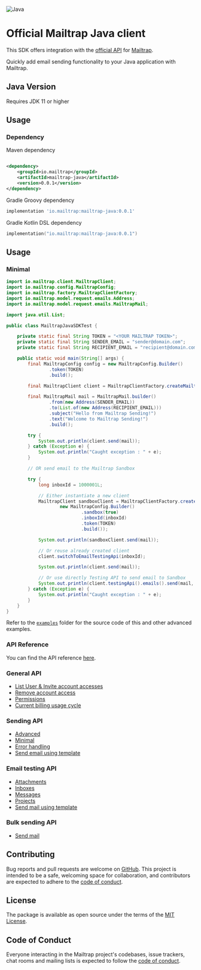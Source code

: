 ![Java](https://badgen.net/badge/icon/Java?icon=java&label=) 

# Official Mailtrap Java client

This SDK offers integration with the [official API](https://api-docs.mailtrap.io/) for [Mailtrap](https://mailtrap.io).

Quickly add email sending functionality to your Java application with Mailtrap.

## Java Version

Requires JDK 11 or higher

## Usage

### Dependency

Maven dependency

```xml

<dependency>
    <groupId>io.mailtrap</groupId>
    <artifactId>mailtrap-java</artifactId>
    <version>0.0.1</version>
</dependency>
```

Gradle Groovy dependency

```groovy
implementation 'io.mailtrap:mailtrap-java:0.0.1'
```

Gradle Kotlin DSL dependency

```kotlin
implementation("io.mailtrap:mailtrap-java:0.0.1")
```

## Usage

### Minimal

```java
import io.mailtrap.client.MailtrapClient;
import io.mailtrap.config.MailtrapConfig;
import io.mailtrap.factory.MailtrapClientFactory;
import io.mailtrap.model.request.emails.Address;
import io.mailtrap.model.request.emails.MailtrapMail;

import java.util.List;

public class MailtrapJavaSDKTest {

    private static final String TOKEN = "<YOUR MAILTRAP TOKEN>";
    private static final String SENDER_EMAIL = "sender@domain.com";
    private static final String RECIPIENT_EMAIL = "recipient@domain.com";

    public static void main(String[] args) {
        final MailtrapConfig config = new MailtrapConfig.Builder()
                .token(TOKEN)
                .build();

        final MailtrapClient client = MailtrapClientFactory.createMailtrapClient(config);

        final MailtrapMail mail = MailtrapMail.builder()
                .from(new Address(SENDER_EMAIL))
                .to(List.of(new Address(RECIPIENT_EMAIL)))
                .subject("Hello from Mailtrap Sending!")
                .text("Welcome to Mailtrap Sending!")
                .build();

        try {
            System.out.println(client.send(mail));
        } catch (Exception e) {
            System.out.println("Caught exception : " + e);
        }

        // OR send email to the Mailtrap Sandbox

        try {
            long inboxId = 1000001L;

            // Either instantiate a new client
            MailtrapClient sandboxClient = MailtrapClientFactory.createMailtrapClient(
                    new MailtrapConfig.Builder()
                            .sandbox(true)
                            .inboxId(inboxId)
                            .token(TOKEN)
                            .build());

            System.out.println(sandboxClient.send(mail));

            // Or reuse already created client
            client.switchToEmailTestingApi(inboxId);

            System.out.println(client.send(mail));

            // Or use directly Testing API to send email to Sandbox
            System.out.println(client.testingApi().emails().send(mail, inboxId));
        } catch (Exception e) {
            System.out.println("Caught exception : " + e);
        }
    }
}
```

Refer to the [`examples`](examples) folder for the source code of this and other advanced examples.

### API Reference

You can find the API reference [here](https://railsware.github.io/mailtrap-java/index.html).

### General API

- [List User & Invite account accesses](examples/java/io/mailtrap/examples/general/AccountAccess.java)
- [Remove account access](examples/java/io/mailtrap/examples/general/Accounts.java)
- [Permissions](examples/java/io/mailtrap/examples/general/Permissions.java)
- [Current billing usage cycle](examples/java/io/mailtrap/examples/general/Billing.java)

### Sending API

- [Advanced](examples/java/io/mailtrap/examples/sending/Everything.java)
- [Minimal](examples/java/io/mailtrap/examples/sending/Minimal.java)
- [Error handling](examples/java/io/mailtrap/examples/sending/Errors.java)
- [Send email using template](examples/java/io/mailtrap/examples/sending/Template.java)

### Email testing API

- [Attachments](examples/java/io/mailtrap/examples/testing/Attachments.java)
- [Inboxes](examples/java/io/mailtrap/examples/testing/Inboxes.java)
- [Messages](examples/java/io/mailtrap/examples/testing/Messages.java)
- [Projects](examples/java/io/mailtrap/examples/testing/Projects.java)
- [Send mail using template](examples/java/io/mailtrap/examples/testing/Email.java)

### Bulk sending API

- [Send mail](examples/java/io/mailtrap/examples/bulk/BulkSend.java)

## Contributing

Bug reports and pull requests are welcome on [GitHub](https://github.com/railsware/mailtrap-java). This project is intended to be a safe, welcoming space for collaboration, and contributors are expected to adhere to the [code of conduct](CODE_OF_CONDUCT.md).

## License

The package is available as open source under the terms of the [MIT License](https://opensource.org/licenses/MIT).

## Code of Conduct

Everyone interacting in the Mailtrap project's codebases, issue trackers, chat rooms and mailing lists is expected to follow the [code of conduct](CODE_OF_CONDUCT.md).
